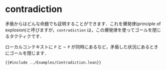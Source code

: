 # contradiction

矛盾からはどんな命題でも証明することができます．これを爆発律(principle of explosion)と呼びますが，`contradiction` は，この爆発律を使ってゴールを閉じるタクティクです．

ローカルコンテキストに `P` と `¬ P` が同時にあるなど，矛盾した状況にあるときにゴールを閉じます．

```lean
{{#include ../Examples/Contradiction.lean}}
```
